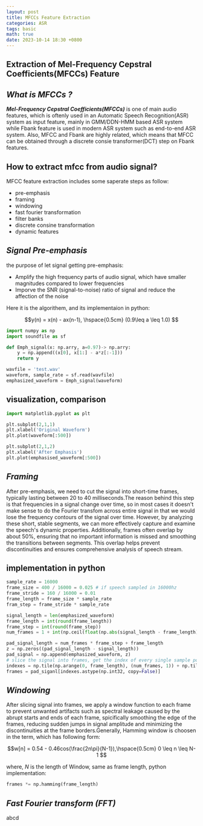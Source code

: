 ```yaml
---
layout: post
title: MFCCs Feature Extraction
categories: ASR
tags: basic
math: true
date: 2023-10-14 18:30 +0800
---
```

## Extraction of Mel-Frequency Cepstral Coefficients(MFCCs) Feature
## ***What is MFCCs ?***
***Mel-Frequency Cepstral Coefficients(MFCCs)*** is one of main audio features, which is oftenly used in an Automatic Speech Recognition(ASR) system as input feature, mainly in GMM/DDN-HMM based ASR system while Fbank feature is used in modern ASR system such as end-to-end ASR system. Also, MFCC and Fbank are highly related, which means that MFCC can be obtained through a discrete consie transformer(DCT) step on Fbank features.


## How to extract mfcc from audio signal?  
MFCC feature extraction includes some saperate steps as follow:

- pre-emphasis 
- framing 
- windowing
- fast fourier transformation
- filter banks
- discrete consine transformation
- dynamic features


## ***Signal Pre-emphasis***
the purpose of let signal getting pre-emphasis:


- Amplify the high frequency parts of audio signal, which have smaller magnitudes compared to lower frequencies
- Imporve the SNR (signal-to-noise) ratio of signal and reduce the affection of the noise

Here it is the algorithem, and its implementaion in python:

$$y(n) = x(n) - ax(n-1), \hspace{0.5cm} (0.9\leq a \leq 1.0) $$


``` python
import numpy as np
import soundfile as sf

def Emph_signal(x: np.arry, a=0.97)-> np.arry:
    y = np.append((x[0], x[1:] - a*z[:-1]))
    return y

wavfile = 'test.wav'
waveform, sample_rate = sf.read(wavfile)
emphasized_waveform = Emph_signal(waveform)
```

## visualization, comparison

```python
import matplotlib.pyplot as plt

plt.subplot(2,1,1)
plt.xlabel('Original Waveform')
plt.plot(waveform[:500])

plt.subplot(2,1,2)
plt.xlabel('After Emphasis')
plt.plot(emphasised_waveform[:500])
```

## ***Framing*** 
 After pre-emphasis, we need to cut the signal into short-time frames, typically lasting between 20 to 40 milliseconds.The reason behind this step is that frequencies in a signal change over time, so in most cases it doesn't make sense to do the Fourier transfom across entire signal in that we would lose the frequency contours of the signal over time. However, by analyzing these short, stable segments, we can more effectively capture and examine the speech's dynamic properties. Additionally, frames often overlap by about 50%, ensuring that no important information is missed and smoothing the transitions between segments. This overlap helps prevent discontinuities and ensures comprehensive analysis of speech stream.

## implementation in python

```python
sample_rate = 16000
frame_size = 400 / 16000 = 0.025 # if speech sampled in 16000hz 
frame_stride = 160 / 16000 = 0.01 
frame_length = frame_size * sample_rate
fram_step = frame_stride * sample_rate

signal_length = len(emphasized_waveform)
frame_length = int(round(frame_length))
frame_step = int(round(frame_step))
num_frames = 1 + int(np.ceil(float(np.abs(signal_length - frame_length)) / frame_step ))

pad_signal_length = num_frames * frame_step + frame_length
z = np.zeros((pad_signal_length - signal_length))
pad_signal = np.append(emphasized_waveform, z)
# slice the signal into frames, get the index of every single sample point
indexes = np.tile(np.arange(0, frame_length), (num_frames, 1)) + np.tile(np.arange(0, num_frames*frame_step, frame_step), (frame_length, 1)).T
frames = pad_siganl[indexes.astype(np.int32, copy=False)]
```
## ***Windowing*** 
 After slicing signal into frames, we apply a window function to each frame to prevent unwanted artifacts such as spectral leakage caused by the abrupt starts and ends of each frame, spicifically smoothing the edge of the frames, reducing sudden jumps in signal amplitude and minimizing the discontinuities at the frame borders.Generally, Hamming window is choosen in the term, which has following form:


 $$w[n] = 0.54 - 0.46cos(\frac{2n\pi}{N-1}),\hspace{0.5cm} 0 \leq n \leq N-1 $$
 
where, *N* is the length of Window, same as frame length, python implementation:

```python
frames *= np.hamming(frame_length)
```
## ***Fast Fourier transform (FFT)***

abcd
